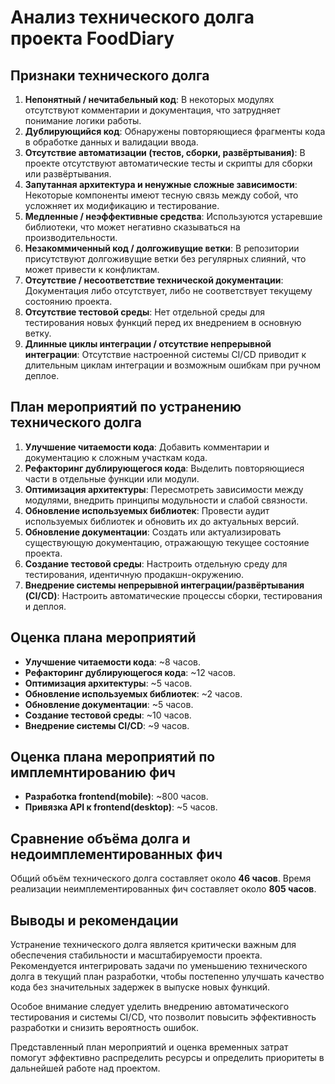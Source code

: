 # Анализ технического долга проекта FoodDiary

## Признаки технического долга

1. **Непонятный / нечитабельный код**: В некоторых модулях отсутствуют комментарии и документация, что затрудняет понимание логики работы.
2. **Дублирующийся код**: Обнаружены повторяющиеся фрагменты кода в обработке данных и валидации ввода.
3. **Отсутствие автоматизации (тестов, сборки, развёртывания)**: В проекте отсутствуют автоматические тесты и скрипты для сборки или развёртывания.
4. **Запутанная архитектура и ненужные сложные зависимости**: Некоторые компоненты имеют тесную связь между собой, что усложняет их модификацию и тестирование.
5. **Медленные / неэффективные средства**: Используются устаревшие библиотеки, что может негативно сказываться на производительности.
6. **Незакоммиченный код / долгоживущие ветки**: В репозитории присутствуют долгоживущие ветки без регулярных слияний, что может привести к конфликтам.
7. **Отсутствие / несоответствие технической документации**: Документация либо отсутствует, либо не соответствует текущему состоянию проекта.
8. **Отсутствие тестовой среды**: Нет отдельной среды для тестирования новых функций перед их внедрением в основную ветку.
9. **Длинные циклы интеграции / отсутствие непрерывной интеграции**: Отсутствие настроенной системы CI/CD приводит к длительным циклам интеграции и возможным ошибкам при ручном деплое.

## План мероприятий по устранению технического долга

1. **Улучшение читаемости кода**: Добавить комментарии и документацию к сложным участкам кода.
2. **Рефакторинг дублирующегося кода**: Выделить повторяющиеся части в отдельные функции или модули.
3. **Оптимизация архитектуры**: Пересмотреть зависимости между модулями, внедрить принципы модульности и слабой связности.
4. **Обновление используемых библиотек**: Провести аудит используемых библиотек и обновить их до актуальных версий.
5. **Обновление документации**: Создать или актуализировать существующую документацию, отражающую текущее состояние проекта.
6. **Создание тестовой среды**: Настроить отдельную среду для тестирования, идентичную продакшн-окружению.
7. **Внедрение системы непрерывной интеграции/развёртывания (CI/CD)**: Настроить автоматические процессы сборки, тестирования и деплоя.

## Оценка плана мероприятий

- **Улучшение читаемости кода**: ~8 часов.
- **Рефакторинг дублирующегося кода**: ~12 часов.
- **Оптимизация архитектуры**: ~5 часов.
- **Обновление используемых библиотек**: ~2 часов.
- **Обновление документации**: ~5 часов.
- **Создание тестовой среды**: ~10 часов.
- **Внедрение системы CI/CD**: ~9 часов.

## Оценка плана мероприятий по имплемнтированию фич

- **Разработка frontend(mobile)**: ~800 часов.
- **Привязка API к frontend(desktop)**: ~5 часов.
  
## Сравнение объёма долга и недоимплементированных фич

Общий объём технического долга составляет около **46 часов**. Время реализации неимплементированных фич составляет около **805 часов**.

## Выводы и рекомендации

Устранение технического долга является критически важным для обеспечения стабильности и масштабируемости проекта. Рекомендуется интегрировать задачи по уменьшению технического долга в текущий план разработки, чтобы постепенно улучшать качество кода без значительных задержек в выпуске новых функций.

Особое внимание следует уделить внедрению автоматического тестирования и системы CI/CD, что позволит повысить эффективность разработки и снизить вероятность ошибок.

Представленный план мероприятий и оценка временных затрат помогут эффективно распределить ресурсы и определить приоритеты в дальнейшей работе над проектом.
